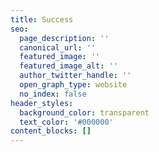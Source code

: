```yaml
---
title: Success
seo:
  page_description: ''
  canonical_url: ''
  featured_image: ''
  featured_image_alt: ''
  author_twitter_handle: ''
  open_graph_type: website
  no_index: false
header_styles:
  background_color: transparent
  text_color: '#000000'
content_blocks: []
---
```

